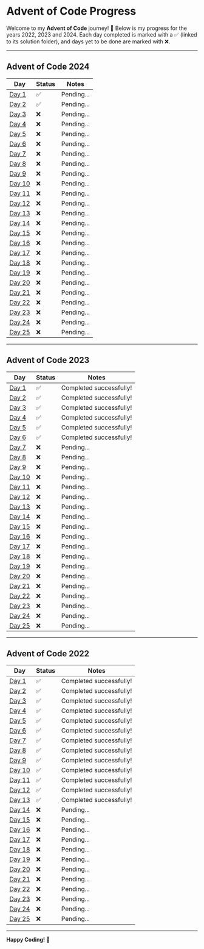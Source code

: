 # Advent of Code Progress

Welcome to my **Advent of Code** journey! 🎄 Below is my progress for the years 2022, 2023 and 2024. Each day completed is marked with a ✅ (linked to its solution folder), and days yet to be done are marked with ❌.

---

## Advent of Code 2024

|          Day           |  Status  |          Notes          |
|------------------------|----------|-------------------------|
| [Day 1](./2024/Day01)  | ✅       | Pending...              |
| [Day 2](./2024/Day02)  | ✅       | Pending...              |
| [Day 3](./2024/Day03)  | ❌       | Pending...              |
| [Day 4](./2024/Day04)  | ❌       | Pending...              |
| [Day 5](./2024/Day05)  | ❌       | Pending...              |
| [Day 6](./2024/Day06)  | ❌       | Pending...              |
| [Day 7](./2024/Day07)  | ❌       | Pending...              |
| [Day 8](./2024/Day08)  | ❌       | Pending...              |
| [Day 9](./2024/Day09)  | ❌       | Pending...              |
| [Day 10](./2024/Day10) | ❌       | Pending...              |
| [Day 11](./2024/Day11) | ❌       | Pending...              |
| [Day 12](./2024/Day12) | ❌       | Pending...              |
| [Day 13](./2024/Day13) | ❌       | Pending...              |
| [Day 14](./2024/Day14) | ❌       | Pending...              |
| [Day 15](./2024/Day15) | ❌       | Pending...              |
| [Day 16](./2024/Day16) | ❌       | Pending...              |
| [Day 17](./2024/Day17) | ❌       | Pending...              |
| [Day 18](./2024/Day18) | ❌       | Pending...              |
| [Day 19](./2024/Day19) | ❌       | Pending...              |
| [Day 20](./2024/Day20) | ❌       | Pending...              |
| [Day 21](./2024/Day21) | ❌       | Pending...              |
| [Day 22](./2024/Day22) | ❌       | Pending...              |
| [Day 23](./2024/Day23) | ❌       | Pending...              |
| [Day 24](./2024/Day24) | ❌       | Pending...              |
| [Day 25](./2024/Day25) | ❌       | Pending...              |

---

## Advent of Code 2023

|          Day           |  Status  |          Notes          |
|------------------------|----------|-------------------------|
| [Day 1](./2023/Day01)  | ✅       | Completed successfully! |
| [Day 2](./2023/Day02)  | ✅       | Completed successfully! |
| [Day 3](./2023/Day03)  | ✅       | Completed successfully! |
| [Day 4](./2023/Day04)  | ✅       | Completed successfully! |
| [Day 5](./2023/Day05)  | ✅       | Completed successfully! |
| [Day 6](./2023/Day06)  | ✅       | Completed successfully! |
| [Day 7](./2023/Day07)  | ❌       | Pending...              |
| [Day 8](./2023/Day08)  | ❌       | Pending...              |
| [Day 9](./2023/Day09)  | ❌       | Pending...              |
| [Day 10](./2023/Day10) | ❌       | Pending...              |
| [Day 11](./2023/Day11) | ❌       | Pending...              |
| [Day 12](./2023/Day12) | ❌       | Pending...              |
| [Day 13](./2023/Day13) | ❌       | Pending...              |
| [Day 14](./2023/Day14) | ❌       | Pending...              |
| [Day 15](./2023/Day15) | ❌       | Pending...              |
| [Day 16](./2023/Day16) | ❌       | Pending...              |
| [Day 17](./2023/Day17) | ❌       | Pending...              |
| [Day 18](./2023/Day18) | ❌       | Pending...              |
| [Day 19](./2023/Day19) | ❌       | Pending...              |
| [Day 20](./2023/Day20) | ❌       | Pending...              |
| [Day 21](./2023/Day21) | ❌       | Pending...              |
| [Day 22](./2023/Day22) | ❌       | Pending...              |
| [Day 23](./2023/Day23) | ❌       | Pending...              |
| [Day 24](./2023/Day24) | ❌       | Pending...              |
| [Day 25](./2023/Day25) | ❌       | Pending...              |

---

## Advent of Code 2022

|          Day           |  Status  |          Notes          |
|------------------------|----------|-------------------------|
| [Day 1](./2022/Day01)  | ✅       | Completed successfully! |
| [Day 2](./2022/Day02)  | ✅       | Completed successfully! |
| [Day 3](./2022/Day03)  | ✅       | Completed successfully! |
| [Day 4](./2022/Day04)  | ✅       | Completed successfully! |
| [Day 5](./2022/Day05)  | ✅       | Completed successfully! |
| [Day 6](./2022/Day06)  | ✅       | Completed successfully! |
| [Day 7](./2022/Day07)  | ✅       | Completed successfully! |
| [Day 8](./2022/Day08)  | ✅       | Completed successfully! |
| [Day 9](./2022/Day09)  | ✅       | Completed successfully! |
| [Day 10](./2022/Day10) | ✅       | Completed successfully! |
| [Day 11](./2022/Day11) | ✅       | Completed successfully! |
| [Day 12](./2022/Day12) | ✅       | Completed successfully! |
| [Day 13](./2022/Day13) | ✅       | Completed successfully! |
| [Day 14](./2022/Day14) | ❌       | Pending...              |
| [Day 15](./2022/Day15) | ❌       | Pending...              |
| [Day 16](./2022/Day16) | ❌       | Pending...              |
| [Day 17](./2022/Day17) | ❌       | Pending...              |
| [Day 18](./2022/Day18) | ❌       | Pending...              |
| [Day 19](./2022/Day19) | ❌       | Pending...              |
| [Day 20](./2022/Day20) | ❌       | Pending...              |
| [Day 21](./2022/Day21) | ❌       | Pending...              |
| [Day 22](./2022/Day22) | ❌       | Pending...              |
| [Day 23](./2022/Day23) | ❌       | Pending...              |
| [Day 24](./2022/Day24) | ❌       | Pending...              |
| [Day 25](./2022/Day25) | ❌       | Pending...              |

---

**Happy Coding! 🎅**

